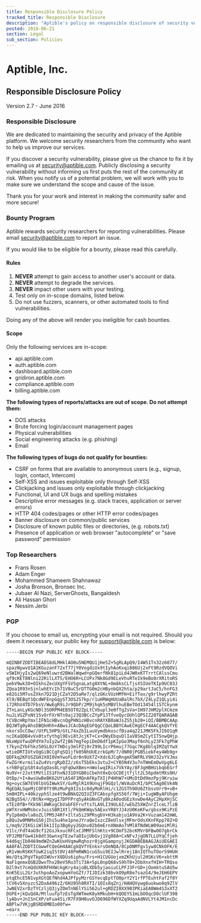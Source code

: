 ```yaml
---
title: Responsible Disclosure Policy
tracked_title: Responsible Disclosure
description: "Aptible's policy on responsible disclosure of security vulnerabilities."
posted: 2016-06-21
section: Legal
sub_section: Policies
---
```


Aptible, Inc.
=============
Responsible Disclosure Policy
--------------

Version 2.7 - June 2016

### Responsible Disclosure
We are dedicated to maintaining the security and privacy of the Aptible platform. We welcome security researchers from the community who want to help us improve our services.

If you discover a security vulnerability, please give us the chance to fix it by emailing us at [security@aptible.com](mailto:security@aptible.com). Publicly disclosing a security vulnerability without informing us first puts the rest of the community at risk. When you notify us of a potential problem, we will work with you to make sure we understand the scope and cause of the issue.

Thank you for your work and interest in making the community safer and more secure!

### Bounty Program
Aptible rewards security researchers for reporting vulnerabilities. Please email [security@aptible.com](mailto:security@aptible.com) to report an issue.

If you would like to be eligible for a bounty, please read this carefully.

#### Rules
1. **NEVER** attempt to gain access to another user's account or data.  
2. **NEVER** attempt to degrade the services.  
3. **NEVER** impact other users with your testing.  
4. Test only on in-scope domains, listed below.  
5. Do not use fuzzers, scanners, or other automated tools to find vulnerabilities.  

Doing any of the above will render you ineligible for cash bounties.

#### Scope
Only the following services are in-scope:  
- api.aptible.com
- auth.aptible.com
- dashboard.aptible.com
- gridiron.aptible.com
- compliance.aptible.com
- billing.aptible.com

**The following types of reports/attacks are out of scope. Do not attempt them:**
- DOS attacks
- Brute forcing login/account management pages
- Physical vulnerabilities
- Social engineering attacks (e.g. phishing)
- Email

**The following types of bugs do not qualify for bounties:**
- CSRF on forms that are available to anonymous users (e.g., signup, login, contact, Intercom)
- Self-XSS and issues exploitable only through Self-XSS
- Clickjacking and issues only exploitable through clickjacking
- Functional, UI and UX bugs and spelling mistakes
- Descriptive error messages (e.g. stack traces, application or server errors)
- HTTP 404 codes/pages or other HTTP error codes/pages
- Banner disclosure on common/public services
- Disclosure of known public files or directories, (e.g. robots.txt)
- Presence of application or web browser "autocomplete" or "save password" permission

### Top Researchers
- Frans Rosen
- Adam Enger
- Mohammed Shameem Shahnawaz
- Josha Bronson, Bronsec Inc.
- Jubaer Al Nazi, ServerGhosts, Bangaldesh
- Ali Hassan Ghori
- Nessim Jerbi

### PGP
If you choose to email us, encrypting your email is not required. Should you deem it necessary, our public key for support@aptible.com is below:

````
-----BEGIN PGP PUBLIC KEY BLOCK-----

mQINBFZODTIBEADS8dLMHklAO0u5NEMQU1jHe5Z+5gRLApQ9/I4W51Tn32z6077/
spazNywvU1A1KGuzanF72xT77jY0VogdiUx9tIyhAoKxqi886Uj2xFt9RzdVQOVi
vSWIHjyIs2wQ69eNluwrd2BWalWqwd+pGQerfNk81piLd4JW0xKTTrrtCAlssCmu
qf9cKET8Nlni22RilLXT5/EHO6R+LCUPx7Nk0Gd9ELeVhvRTeIk9eBo8rXRitoRS
pebV9wk3O+OIkhsZecUXgYFSVSgnaLatg0XtNL+Om8ksCLTjsX5IUeTKIp9UC03J
ZQoa1R93nSjnlwhEYcIh71V8uC5rDTTG0m2cHBynbQX2hta/p29artJaC5/hnFG3
e82Gi5M7usZXkn7D21DjCZaY2D5aRe7/qlzGKcVUzHMfH+EifTox/g9rlhwyPZRt
Xl9/BEBqY1QcdWFEnpGqyST3OS2S7kp/r1uHRWqHUUaBalRc7bX/Z4LyZ1QLyi4i
i72RhV4TD7FbsV/WwEgR9iJr9QbP/2M9jhqk5sMBVlhuEBeTOd13454l15TCkynm
ZTnLanLyKGcNDl3SORPM4EB5OT02ZpLtCVbupl3e0fTgZsVa+IH97JHM2plXCmzm
huJLVGZPxNt15vOrFXrNTn9aj23Q3BCcZYpP1JTfveQycOUhlQP5IZ20TQARAQAB
tCVBcHRpYmxlIFN1cHBvcnQgPHN1cHBvcnRAYXB0aWJsZS5jb20+iQI/BBMBCAAp
BQJWTg0yAhsDBQkHhh+ABwsJCAcDAgEGFQgCCQoLBBYCAwECHgECF4AACgkQVfYE
nkxrsOcCOw//UtPL5HP9/GtL74xZb1LuuVymdbkoscfBsa4q221JMK5FkJI6O1qR
ncIKaQDB4vVx0txfythgl9Evi8tJcjKT+Cx+DWyEbqvDlIaV8SmZCytIT5nwQHjp
NkxWpVfwuDPdYm7oIy2wfZjB67mgTepiDeD6df1pKIpGo3Mayf6nhLy23Fk7gPhW
t7kynZYbFhkz50SL0zY7HDcy3mlPZj0rZ99LIcrP6muj77Gqc7Kg8blqIMZqtYwX
wtieDRTIUtvOgGiBCCgFqSQ1jfk05NhUUEzrkGpM/7/dNR0jPGB5iekFey4Wb9g+
QDFkq2KFUSZGHJX0I0VmYwoFLdr0n9UX7Z+Xdc6JCqRngmX5WFRLV9HJ32sYVJmx
FwZGrKvrmilaZu4VsrgRpDZ2/z6sT5bEks3vtu2+CYB5N4V3u7nTWmEmDwVpg6LE
srhBFgCpS8t4uSgOas8LrqFqOwXBms+nWolwqIRix7VkYAy/8F3gHBHUibqbEGrf
Nu9V+r2JxttMVtiIS1FhxNJ31DYGB0iCbeht0xQcGCDEjtfjlt2L56pdmtMXs0H/
OtDp/+I+AwsUwBeBK62UYiA54F1MQnAFKpTXIjP4HhW7+UMcDtDd9mzPpj9Kruiw
9g+oycSW7EV0lbVGIWwkSY/GvMglR1X9UnqjF9GQzl/WVAuDcRI/bPC5Ag0EVk4N
MgEQALSqeMjCOF0Tt9RzMuPg9I2s1c0dyMoRlHi/c1ZGSTh9OU6ZtbsvUrr9+vB+
5m8HIPL+40kzyphSlze4t9wBNkQ2QIUZ3FCAbspfgXS56f/7Wji+IugWByAFUhgm
N2Bg554///BtNx+HgygI7DPFPrqSyAkGNvGTyBkzA0odGEzXvwDe4AyC2HpXHjSC
xTEz0fB+fKk96l8WKxgCbVabFEFrufts7LA9LI39UL6I/wEbZSXWZnrZlceL7lzB
pWfXrxHWMsbcvJuisSBR1Xtl/PkQmKWqv5AExxYR8YJJ4zU0KeKFw/gbsx9KiPzE
PyIp6mQvla8oZLlPM5J4Rf+Ilta5i29PRsgbV+H3kabju1A9Va2K+Vuzam142mWL
p8Qu2w0MNMxGS6jIhi5u4he1pneJYraQeIxzcZ8eUlsxjMFmrOdsXKnFKpp70Z+O
L/mq9/2IKGiiWlbk1IIp3Bg6yy2GQnv02b6mErnXNmAo7VMl8TNdWLW09aoiMlRi
V1lc/FdT4aG9cf12GsJkxucRFCxCJMMFSlhKtc+9COmf52bcKMVr0FBwOO7gbrCk
VPJ2M8fGw41k8dt3GwnxgTEzw7aOIujUbGvj1Vg08A+CxNFvJjgON7LLUYqCfjeh
64d6qjIb0469mdWZnZwKUxHVqmwRqhozr0jgXGampnyjJKGDABEBAAGJAiUEGAEI
AA8FAlZODTICGwwFCQeGH4AACgkQVfYEnkxrsOeNQA/8CpONMfgv1yw8CNkOFK/E
yR1vWvRSKKfUwK2iqISt0Vj48PmRWN1cuG5ui9EIJwlRrej18nIQThuTOor59HUH
We/QtqJPgVTkpOIWUvrX8DUs6iphu/Frs+H1CUGUojxmZKhUjul2HSKcV6+xbttM
NaF1qemxQGB2DwvThx2BeV5Ru3Ti73A+SpL0npQ68vS9hT0+2DbXnxfHIH+TRQso
D2l9xt7cmQdUXKRFHXWckgKry4ajoBLXDb5yjaoiuCLPFJ3FrGD+jOomktuSAU5w
KnK5EiL2GrJuthpoAoZxopwmYoGZf/7IJDIzk38bvkO9pR8e7sazG4/9eJEH6EPV
ptqEhcE5N1vpXGtQEfNhd4AJPfpyMzrGSYecqEptTO0prY2Y1rfPTEuhtFaf2f8Y
tCV6v5XnyzcS2DxA496zZ/6KU95h8RXTI/1OIs8qZnj/HAHQVywg6uokwo8q9ZlV
JwNEV2xrDzTYCzljQ3jyZOmTnNElYSi562ul+gRDZI0XX903PKiaEA0Wm4S3xXT2
DGPE+jkQuQdA/MtluufpTzEsTgXWTmeK8ykMkubH+kQOEYS1mLbOOqcDOclUF398
lyAbv+JnISnCXP/eFua45i/R7FX9H0uvOJD696DfWYXZq9UqaAdNVLYt4JM1ncDc
ABPlw7VKjgBSRD8MBIo00fw=
=earx
-----END PGP PUBLIC KEY BLOCK-----
````
